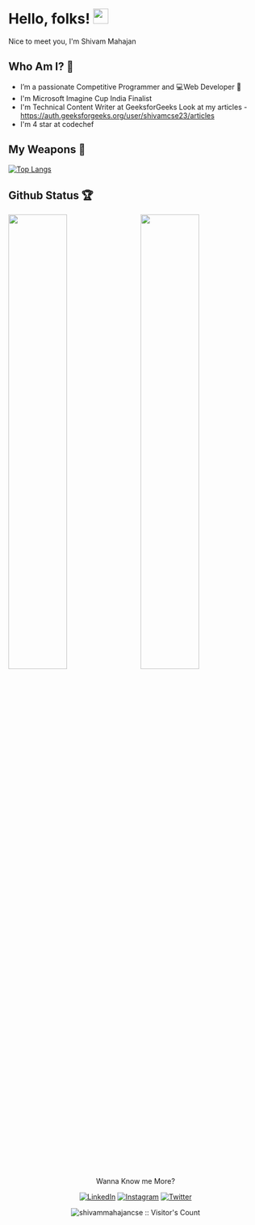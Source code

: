 # Hello, folks! <img src="https://raw.githubusercontent.com/MartinHeinz/MartinHeinz/master/wave.gif" width="30px">

Nice to meet you, I'm Shivam Mahajan

## Who Am I? 🤠

- I’m a passionate Competitive Programmer and 💻Web Developer 🚀 
- I'm Microsoft Imagine Cup India Finalist
- I'm Technical Content Writer at GeeksforGeeks
  Look at my articles - https://auth.geeksforgeeks.org/user/shivamcse23/articles
- I'm 4 star at codechef

## My Weapons 🌟

[![Top Langs](https://github-readme-stats.vercel.app/api/top-langs/?username=shivammahajancse&theme=react)](https://github.com/shivammahajancse/github-readme-stats)
 
## Github Status 🏆

<img  src="https://github-readme-stats.vercel.app/api?username=shivammahajancse&show_icons=true&hide_border=true&theme=react" width="48%" align="right" >
<img  src="https://github-readme-streak-stats.herokuapp.com/?user=shivammahajancse&theme=react" width="48%" >
<br>

<br>

<p align="center">Wanna Know me More?</p>

<p align="center">
  
<a href="https://www.linkedin.com/in/shivam-mahajan-1bb5141aa/">
<img src="https://img.shields.io/badge/-LinkedIn-%233781da" alt="LinkedIn"/></a>  

<a href="https://www.instagram.com/shivammahajan44/">
<img src="https://img.shields.io/badge/-Instagram-%23eb13a5" alt="Instagram" /></a>  

<a href="https://twitter.com/Shivam_MHJN">
<img src="https://img.shields.io/badge/-Twitter-%231DA1F2" alt="Twitter" /></a> 

</p>

<p align="center"><img src="https://visitor-badge.laobi.icu/badge?page_id=shivammahajancse.shivammahajancse" alt="shivammahajancse :: Visitor's Count" /></p>
